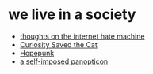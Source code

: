 # we live in a society

- [thoughts on the internet hate machine](xt58f-aekth-cp9a0-0pxag-dktt1)
- [Curiosity Saved the Cat](hs1f9-qpyjm-09amw-kyxgw-1ehmk)
- [Hopepunk](h2xs9-1j8mb-g09tr-61wew-6trgv)
- [a self-imposed panopticon](b6h0m-wqn9d-0p8kq-dp731-hxx8a)
